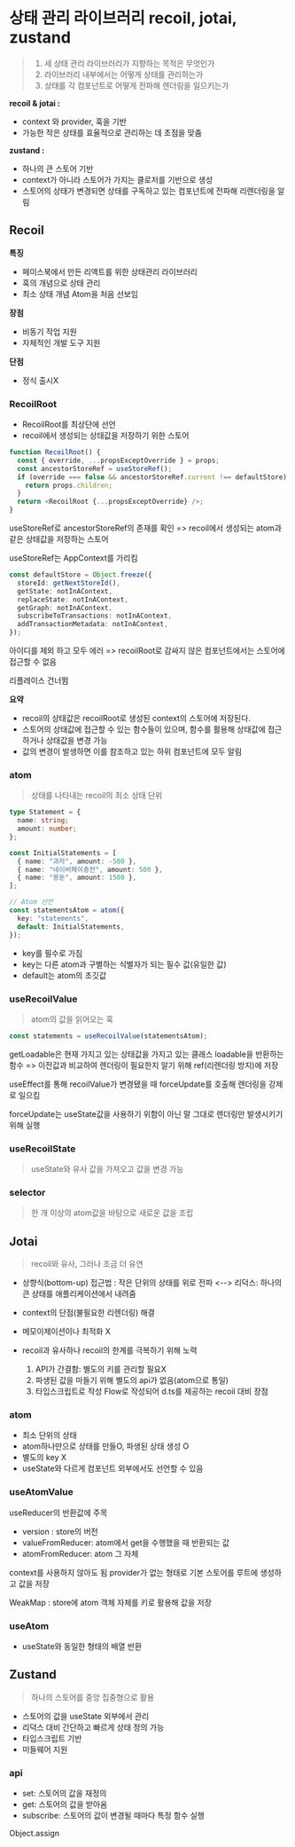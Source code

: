 # 상태 관리 라이브러리 recoil, jotai, zustand

> 1. 세 상태 관리 라이브러리가 지향하는 목적은 무엇인가
> 2. 라이브러리 내부에서는 어떻게 상태를 관리하는가
> 3. 상태를 각 컴포넌트로 어떻게 전파해 렌더링을 일으키는가

**recoil & jotai :**

- context 와 provider, 훅을 기반
- 가능한 작은 상태를 효율적으로 관리하는 데 초점을 맞춤

**zustand :**

- 하나의 큰 스토어 기반
- context가 아니라 스토어가 가지는 클로저를 기반으로 생성
- 스토어의 상태가 변경되면 상태를 구독하고 있는 컴포넌트에 전파해 리렌더링을 알림

## Recoil

**특징**

- 페이스북에서 만든 리액트를 위한 상태관리 라이브러리
- 훅의 개념으로 상태 관리
- 최소 상태 개념 Atom을 처음 선보임

**장점**

- 비동기 작업 지원
- 자체적인 개발 도구 지원

**단점**

- 정식 출시X

### RecoilRoot

- RecoilRoot를 최상단에 선언
- recoil에서 생성되는 상태값을 저장하기 위한 스토어

```ts
function RecoilRoot() {
  const { override, ...propsExceptOverride } = props;
  const ancestorStoreRef = useStoreRef();
  if (override === false && ancestorStoreRef.current !== defaultStore) {
    return props.children;
  }
  return <RecoilRoot {...propsExceptOverride} />;
}
```

useStoreRef로 ancestorStoreRef의 존재를 확인 => recoil에서 생성되는 atom과 같은 상태값을 저장하는 스토어

useStoreRef는 AppContext를 가리킴

```ts
const defaultStore = Object.freeze({
  storeId: getNextStoreId(),
  getState: notInAContext,
  replaceState: notInAContext,
  getGraph: notInAContext,
  subscribeToTransactions: notInAContext,
  addTransactionMetadata: notInAContext,
});
```

아이디를 제외 하고 모두 에러 => recoilRoot로 감싸지 않은 컴포넌트에서는 스토어에 접근할 수 없음

리플레이스 건너뜀

**요약**

- recoil의 상태값은 recoilRoot로 생성된 context의 스토어에 저장된다.
- 스토어의 상태값에 접근할 수 있는 함수들이 있으며, 함수를 활용해 상태값에 접근하거나 상태값을 변경 가능
- 값의 변경이 발생하면 이를 참조하고 있는 하위 컴포넌트에 모두 알림

### atom

> 상태를 나타내는 recoil의 최소 상태 단위

```ts
type Statement = {
  name: string;
  amount: number;
};

const InitialStatements = [
  { name: "과자", amount: -500 },
  { name: "네이버페이충전", amount: 500 },
  { name: "용돈", amount: 1500 },
];

// Atom 선언
const statementsAtom = atom({
  key: "statements",
  default: InitialStatements,
});
```

- key를 필수로 가짐
- key는 다른 atom과 구별하는 식별자가 되는 필수 값(유일한 값)
- default는 atom의 초깃값

### useRecoilValue

> atom의 값을 읽어오는 훅

```ts
const statements = useRecoilValue(statementsAtom);
```

getLoadable은 현재 가지고 있는 상태값을 가지고 있는 클래스 loadable을 반환하는 함수
=> 이전값과 비교하여 렌더링이 필요한지 알기 위해 ref(리렌더링 방지)에 저장

useEffect를 통해 recoilValue가 변경됐을 때 forceUpdate를 호출해 렌더링을 강제로 일으킴

forceUpdate는 useState값을 사용하기 위함이 아닌 말 그대로 렌더링만 발생시키기 위해 실행

### useRecoilState

> useState와 유사
> 값을 가져오고 값을 변경 가능

### selector

> 한 개 이상의 atom값을 바탕으로 새로운 값을 조립

## Jotai

> recoil와 유사, 그러나 조금 더 유연

- 상향식(bottom-up) 접근법
  : 작은 단위의 상태를 위로 전파
  <--> 리덕스: 하나의 큰 상태를 애플리케이션에서 내려줌

- context의 단점(불필요한 리렌더링) 해결
- 메모이제이션이나 최적화 X

- recoil과 유사하나 recoil의 한계를 극복하기 위해 노력
  1. API가 간결함: 별도의 키를 관리할 필요X
  2. 파생된 값을 마들기 위해 별도의 api가 없음(atom으로 통일)
  3. 타입스크립트로 작성 Flow로 작성되어 d.ts를 제공하는 recoil 대비 장점

### atom

- 최소 단위의 상태
- atom하나만으로 상태를 만들O, 파생된 상태 생성 O
- 별도의 key X
- useState와 다르게 컴포넌트 외부에서도 선언할 수 있음

### useAtomValue

useReducer의 반환값에 주목

- version : store의 버전
- valueFromReducer: atom에서 get을 수행했을 때 반환되는 값
- atomFromReducer: atom 그 자체

context를 사용하지 않아도 됨
provider가 없는 형태로 기본 스토어를 루트에 생성하고 값을 저장

WeakMap : store에 atom 객체 자체를 키로 활용해 값을 저장

### useAtom

- useState와 동일한 형태의 배열 반환

## Zustand

> 하나의 스토어를 중앙 집중형으로 활용

- 스토어의 값을 useState 외부에서 관리
- 리덕스 대비 간단하고 빠르게 상태 정의 가능
- 타입스크립트 기반
- 미들웨어 지원

### api

- set: 스토어의 값을 재정의
- get: 스토어의 값을 받아옴
- subscribe: 스토어의 값이 변경될 때마다 특정 함수 실행

Object.assign
